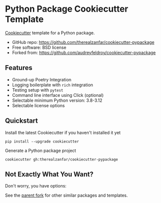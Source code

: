 # Python Package Cookiecutter Template

[Cookiecutter](https://github.com/audreyr/cookiecutter) template for a Python package.

- GitHub repo: https://github.com/therealzanfar/cookiecutter-pypackage
- Free software: BSD license
- Forked from: https://github.com/audreyfeldroy/cookiecutter-pypackage

## Features

- Ground-up Poetry Integration
- Logging boilerplate with `rich` integration
- Testing setup with `pytest`
- Command line interface using Click (optional)
- Selectable minimum Python version: 3.8-3.12
- Selectable license options

## Quickstart

Install the latest Cookiecutter if you haven't installed it yet

    pip install --upgrade cookiecutter

Generate a Python package project

    cookiecutter gh:therealzanfar/cookiecutter-pypackage

## Not Exactly What You Want?

Don't worry, you have options:

See the [parent fork](https://github.com/audreyfeldroy/cookiecutter-pypackage) for other similar packages and templates.
